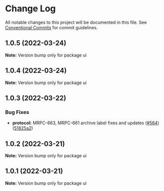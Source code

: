 # Change Log

All notable changes to this project will be documented in this file.
See [Conventional Commits](https://conventionalcommits.org) for commit guidelines.

## 1.0.5 (2022-03-24)

**Note:** Version bump only for package ui





## 1.0.4 (2022-03-24)

**Note:** Version bump only for package ui





## 1.0.3 (2022-03-22)


### Bug Fixes

* **protocol:** MRPC-663, MRPC-661 archive label fixes and updates ([#564](https://github.com/Ankr-network/ankr-web/issues/564)) ([51825a2](https://github.com/Ankr-network/ankr-web/commit/51825a22fe08cf403ff8f3d8833f98bba5cead19))





## 1.0.2 (2022-03-21)

**Note:** Version bump only for package ui





## 1.0.1 (2022-03-21)

**Note:** Version bump only for package ui
